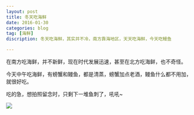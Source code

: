 ```yaml
---
layout: post
title: 冬天吃海鲜
date: 2016-01-30
categories: blog
tag: [海鲜]
discription: 冬天吃海鲜，其实并不冷，南方靠海地区，天天吃海鲜，今天吃鳗鱼

---
```




在南方吃海鲜，并不新鲜，现在时代发展迅速，甚至在北方吃海鲜，也不奇怪。

今天中午吃海鲜，有螃蟹和鳗鱼，都是清蒸，螃蟹加点老酒，鳗鱼什么都不用加，就很好吃。

吃的急，想拍照留念时，只剩下一堆鱼刺了，吼吼~

![](http://7xq750.com1.z0.glb.clouddn.com/IMG_5228.JPG)
